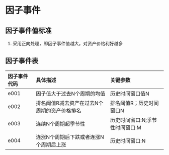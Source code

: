 # 因子事件

## 因子事件值标准

1. 采用正向处理，即因子事件值越大，对资产价格利好越多

## 因子事件表

| 因子事件代码 | 具体描述 | 关键参数 |
| :--- | :--- | :--- |
| e001 | 因子值大于过去N个周期的均值 | 历史时间窗口值N |
| e002 | 排名阈值R减去资产在过去N个周期的资产价格排名 | 排名阈值R；历史时间窗口N |
| e003 | 连续N个周期超季节性 | 历史时间窗口:N;季节性时间窗口:M |
| e004 | 连涨N个周期后下跌或者连涨N个周期后上涨|历史时间窗口:N



